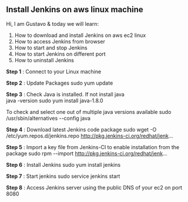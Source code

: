 ## Install Jenkins on aws linux machine 

Hi, I am Gustavo & today we will learn:

1. How to download and install Jenkins on aws ec2 linux
2. How to access Jenkins from browser
3. How to start and stop Jenkins
4. How to start Jenkins on different port
5. How to uninstall Jenkins

**Step 1** : Connect to your Linux machine

**Step 2** : Update Packages
   sudo yum update

**Step 3** : Check Java is installed. If not install java  
   java -version
   sudo yum install java-1.8.0

   To check and select one out of multiple java versions available
   sudo /usr/sbin/alternatives --config java

**Step 4** : Download latest Jenkins code package
   sudo wget -O /etc/yum.repos.d/jenkins.repo http://pkg.jenkins-ci.org/redhat/jenk...

**Step 5** : Import a key file from Jenkins-CI to enable installation from the package
   sudo rpm --import http://pkg.jenkins-ci.org/redhat/jenk...

**Step 6** : Install Jenkins
   sudo yum install jenkins

**Step 7** : Start jenkins
   sudo service jenkins start

**Step 8** : Access Jenkins server using the public DNS of your ec2 on port 8080
 